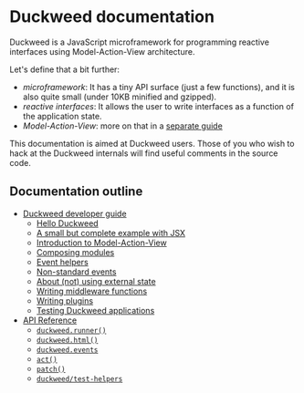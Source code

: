 # Duckweed documentation

Duckweed is a JavaScript microframework for programming reactive interfaces
using Model-Action-View architecture.

Let's define that a bit further:

- *microframework*: It has a tiny API surface (just a few functions), and it is
  also quite small (under 10KB minified and gzipped).
- *reactive interfaces*: It allows the user to write interfaces as a function of
  the application state.
- *Model-Action-View*: more on that in a [separate guide](./mav.md)

This documentation is aimed at Duckweed users. Those of you who wish to hack at
the Duckweed internals will find useful comments in the source code.

## Documentation outline

- [Duckweed developer guide](./guide/main.md)
  - [Hello Duckweed](./guide/hello-duckweed.md)
  - [A small but complete example with JSX](./guide/mav-example.md)
  - [Introduction to Model-Action-View](./guide/mav-intro.md)
  - [Composing modules](./guide/composition.md)
  - [Event helpers](./guide/event-helpers.md)
  - [Non-standard events](./guide/non-standard-events.md)
  - [About (not) using external state](./guide/external-state.md)
  - [Writing middleware functions](./guide/middleware.md)
  - [Writing plugins](./guide/plugins.md)
  - [Testing Duckweed applications](./guide/testing.md)
- [API Reference](./api/main.md)
  - [`duckweed.runner()`](./api/runner.md)
  - [`duckweed.html()`](./api/html.md)
  - [`duckweed.events`](./api/events.md)
  - [`act()`](./api/act.md)
  - [`patch()`](./api/patch.md)
  - [`duckweed/test-helpers`](./api/test-helpers.md)

